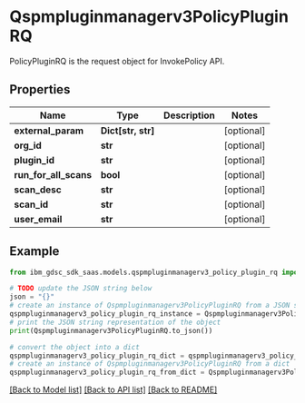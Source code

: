 # Qspmpluginmanagerv3PolicyPluginRQ

PolicyPluginRQ is the request object for InvokePolicy API.

## Properties

Name | Type | Description | Notes
------------ | ------------- | ------------- | -------------
**external_param** | **Dict[str, str]** |  | [optional] 
**org_id** | **str** |  | [optional] 
**plugin_id** | **str** |  | [optional] 
**run_for_all_scans** | **bool** |  | [optional] 
**scan_desc** | **str** |  | [optional] 
**scan_id** | **str** |  | [optional] 
**user_email** | **str** |  | [optional] 

## Example

```python
from ibm_gdsc_sdk_saas.models.qspmpluginmanagerv3_policy_plugin_rq import Qspmpluginmanagerv3PolicyPluginRQ

# TODO update the JSON string below
json = "{}"
# create an instance of Qspmpluginmanagerv3PolicyPluginRQ from a JSON string
qspmpluginmanagerv3_policy_plugin_rq_instance = Qspmpluginmanagerv3PolicyPluginRQ.from_json(json)
# print the JSON string representation of the object
print(Qspmpluginmanagerv3PolicyPluginRQ.to_json())

# convert the object into a dict
qspmpluginmanagerv3_policy_plugin_rq_dict = qspmpluginmanagerv3_policy_plugin_rq_instance.to_dict()
# create an instance of Qspmpluginmanagerv3PolicyPluginRQ from a dict
qspmpluginmanagerv3_policy_plugin_rq_from_dict = Qspmpluginmanagerv3PolicyPluginRQ.from_dict(qspmpluginmanagerv3_policy_plugin_rq_dict)
```
[[Back to Model list]](../README.md#documentation-for-models) [[Back to API list]](../README.md#documentation-for-api-endpoints) [[Back to README]](../README.md)



